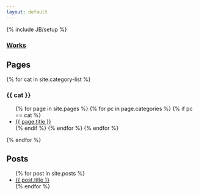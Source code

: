 ```yaml
---
layout: default
---
```

{% include JB/setup %}

### [Works](http://syon.github.io/works/)

## Pages

{% for cat in site.category-list %}
### {{ cat }}
<ul>
{% for page in site.pages %}
{% for pc in page.categories %}
{% if pc == cat %}
<li><a href="{{ page.url }}">{{ page.title }}</a></li>
{% endif %}<!-- cat-match-p -->
{% endfor %}<!-- page-category -->
{% endfor %}<!-- page -->
</ul>
{% endfor %}<!-- cat -->

## Posts
<ul>
  {% for post in site.posts %}
  <li><a href="{{ post.url }}">{{ post.title }}</a></li>
  {% endfor %}
</ul>

